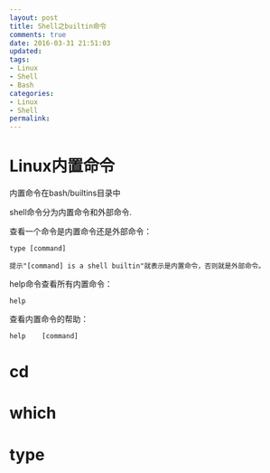 ```yaml
---
layout: post
title: Shell之builtin命令
comments: true
date: 2016-03-31 21:51:03
updated:
tags:
- Linux
- Shell
- Bash
categories:
- Linux
- Shell
permalink:
---
```


# Linux内置命令

内置命令在bash/builtins目录中

shell命令分为内置命令和外部命令.

查看一个命令是内置命令还是外部命令：

    type [command]

    提示"[command] is a shell builtin"就表示是内置命令，否则就是外部命令。

help命令查看所有内置命令：

    help

查看内置命令的帮助：

    help    [command]

# cd

# which

# type

